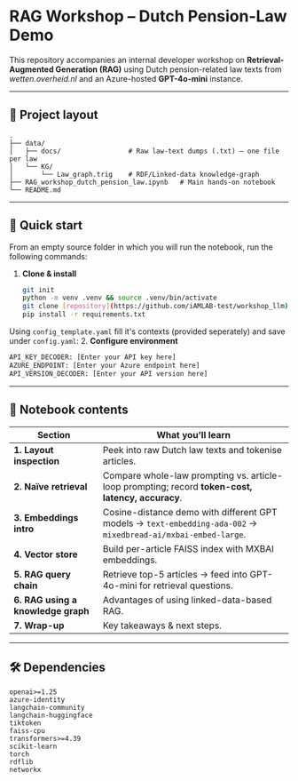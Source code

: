 # RAG Workshop – Dutch Pension-Law Demo

This repository accompanies an internal developer workshop on **Retrieval-Augmented Generation (RAG)** using Dutch pension-related law texts from _wetten.overheid.nl_ and an Azure-hosted **GPT-4o-mini** instance.

---

## 📂 Project layout

```
.
├── data/
│   ├── docs/                 # Raw law-text dumps (.txt) – one file per law
│   └── KG/
│       └── Law_graph.trig    # RDF/Linked-data knowledge-graph
├── RAG_workshop_dutch_pension_law.ipynb   # Main hands-on notebook
└── README.md
```

---

## 🚀 Quick start

From an empty source folder in which you will run the notebook, run the following commands:
1. **Clone & install**
   ```bash
   git init
   python -m venv .venv && source .venv/bin/activate
   git clone [repository](https://github.com/iAMLAB-test/workshop_llm)
   pip install -r requirements.txt
   ```

Using `config_template.yaml` fill it's contexts (provided seperately) and save under `config.yaml`:
2. **Configure environment**
   ```bash
   API_KEY_DECODER: [Enter your API key here]
   AZURE_ENDPOINT: [Enter your Azure endpoint here]
   API_VERSION_DECODER: [Enter your API version here]
   ```

---

## 📝 Notebook contents

| Section | What you’ll learn |
|---------|-------------------|
| **1. Layout inspection** | Peek into raw Dutch law texts and tokenise articles. |
| **2. Naïve retrieval**   | Compare whole-law prompting vs. article-loop prompting; record **token-cost, latency, accuracy**. |
| **3. Embeddings intro**  | Cosine-distance demo with different GPT models → `text-embedding-ada-002` → `mixedbread-ai/mxbai-embed-large`. |
| **4. Vector store**      | Build per-article FAISS index with MXBAI embeddings. |
| **5. RAG query chain**   | Retrieve top-5 articles → feed into GPT-4o-mini for retrieval questions. |
| **6. RAG using a knowledge graph**    | Advantages of using linked-data-based RAG. |
| **7. Wrap-up**           | Key takeaways & next steps. |

---

## 🛠 Dependencies

```
openai>=1.25
azure-identity
langchain-community
langchain-huggingface
tiktoken
faiss-cpu
transformers>=4.39
scikit-learn
torch
rdflib
networkx
```
